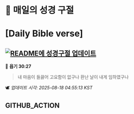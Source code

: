 # 🙏 매일의 성경 구절
# [Daily Bible verse]
## [![README에 성경구절 업데이트](https://github.com/DONGSUKA/first_test/actions/workflows/update-readme-bible.yml/badge.svg)](https://github.com/DONGSUKA/first_test/actions/workflows/update-readme-bible.yml)
<!-- START_BIBLE_VERSE -->
📖 **욥기 30:27**
> 내 마음이 들끓어 고요함이 없구나 환난 날이 내게 임하였구나

🕊️ _업데이트 시각: 2025-08-18 04:55:13 KST_
  <!-- END_BIBLE_VERSE -->
## GITHUB_ACTION
